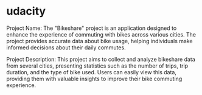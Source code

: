 # udacity

Project Name: The "Bikeshare" project is an application designed to enhance the experience of commuting with bikes across various cities. The project provides accurate data about bike usage, helping individuals make informed decisions about their daily commutes.

Project Description:
This project aims to collect and analyze bikeshare data from several cities, presenting statistics such as the number of trips, trip duration, and the type of bike used. Users can easily view this data, providing them with valuable insights to improve their bike commuting experience.

